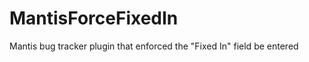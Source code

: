 MantisForceFixedIn
==================

Mantis bug tracker plugin that enforced the "Fixed In" field be entered
